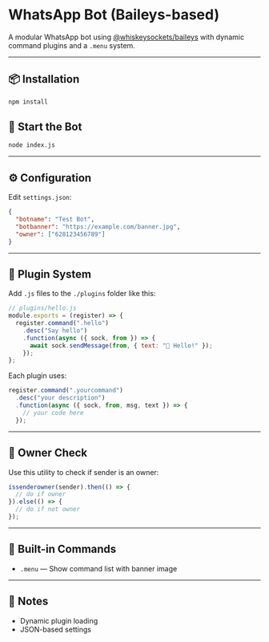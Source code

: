 
# WhatsApp Bot (Baileys-based)

A modular WhatsApp bot using [@whiskeysockets/baileys](https://github.com/WhiskeySockets/Baileys) with dynamic command plugins and a `.menu` system.

---

## 📦 Installation

```bash
npm install
````

## 🚀 Start the Bot

```bash
node index.js
```

---

## ⚙️ Configuration

Edit `settings.json`:

```json
{
  "botname": "Test Bot",
  "botbanner": "https://example.com/banner.jpg",
  "owner": ["628123456789"]
}
```

---

## 📁 Plugin System

Add `.js` files to the `./plugins` folder like this:

```js
// plugins/hello.js
module.exports = (register) => {
  register.command(".hello")
    .desc("Say hello")
    .function(async ({ sock, from }) => {
      await sock.sendMessage(from, { text: "👋 Hello!" });
    });
};
```

Each plugin uses:

```js
register.command(".yourcommand")
  .desc("your description")
  .function(async ({ sock, from, msg, text }) => {
    // your code here
  });
```

---

## 🧠 Owner Check

Use this utility to check if sender is an owner:

```js
issenderowner(sender).then(() => {
  // do if owner
}).else(() => {
  // do if not owner
});
```

---

## 🧾 Built-in Commands

* `.menu` — Show command list with banner image

---

## 📌 Notes

* Dynamic plugin loading
* JSON-based settings


